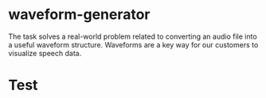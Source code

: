 # waveform-generator
The task solves a real-world problem related to converting an audio file into a useful waveform structure. Waveforms are a key way for our customers to visualize speech data.
 # Test